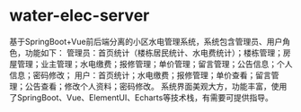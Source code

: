 # water-elec-server
基于SpringBoot+Vue前后端分离的小区水电管理系统，系统包含管理员、用户角色，功能如下： 管理员：首页统计（楼栋居民统计、水电费统计）；楼栋管理；房屋管理；业主管理；水电缴费；报修管理；单价管理；留言管理；公告信息；个人信息；密码修改； 用户：首页统计；水电缴费；报修管理；单价查看；留言管理；公告查看；修改个人资料；密码修改。 系统界面美观大方，功能丰富，使用了SpringBoot、Vue、ElementUI、Echarts等技术栈，有需要可提供指导。
